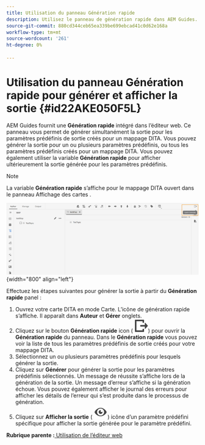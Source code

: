 ```yaml
---
title: Utilisation du panneau Génération rapide
description: Utilisez le panneau de génération rapide dans AEM Guides. Découvrez comment générer et afficher la sortie à partir du panneau de génération rapide.
source-git-commit: 880cd344ceb65ea339be699ebcad41c0d62e168a
workflow-type: tm+mt
source-wordcount: '261'
ht-degree: 0%

---
```


# Utilisation du panneau Génération rapide pour générer et afficher la sortie {#id22AKE050F5L}

AEM Guides fournit une **Génération rapide** intégré dans l’éditeur web. Ce panneau vous permet de générer simultanément la sortie pour les paramètres prédéfinis de sortie créés pour un mappage DITA. Vous pouvez générer la sortie pour un ou plusieurs paramètres prédéfinis, ou tous les paramètres prédéfinis créés pour un mappage DITA. Vous pouvez également utiliser la variable **Génération rapide** pour afficher ultérieurement la sortie générée pour les paramètres prédéfinis.

>[!NOTE]
>
> La variable **Génération rapide** s’affiche pour le mappage DITA ouvert dans le panneau Affichage des cartes .

![](images/quick-generate-map-view.png){width="800" align="left"}

Effectuez les étapes suivantes pour générer la sortie à partir du **Génération rapide** panel :

1. Ouvrez votre carte DITA en mode Carte. L’icône de génération rapide s’affiche. Il apparaît dans **Auteur** et **Gérer** onglets.
1. Cliquez sur le bouton **Génération rapide** icon \( ![](images/quick-generate-icon.svg)\) pour ouvrir la **Génération rapide** du panneau. Dans le **Génération rapide** vous pouvez voir la liste de tous les paramètres prédéfinis de sortie créés pour votre mappage DITA.
1. Sélectionnez un ou plusieurs paramètres prédéfinis pour lesquels générer la sortie.
1. Cliquez sur **Générer** pour générer la sortie pour les paramètres prédéfinis sélectionnés. Un message de réussite s’affiche lors de la génération de la sortie. Un message d’erreur s’affiche si la génération échoue. Vous pouvez également afficher le journal des erreurs pour afficher les détails de l’erreur qui s’est produite dans le processus de génération.
1. Cliquez sur **Afficher la sortie** \( ![](images/view-output-icon.svg)\) icône d’un paramètre prédéfini spécifique pour afficher la sortie générée pour le paramètre prédéfini.

**Rubrique parente :**[ Utilisation de l’éditeur web](web-editor.md)
